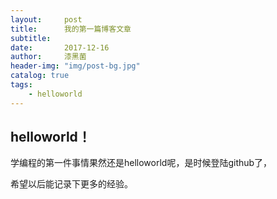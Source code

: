 ```yaml
---
layout:     post
title:      我的第一篇博客文章
subtitle:   
date:       2017-12-16
author:     漆黑菌
header-img: "img/post-bg.jpg"
catalog: true
tags:
    - helloworld
---
```


## helloworld！

学编程的第一件事情果然还是helloworld呢，是时候登陆github了，

希望以后能记录下更多的经验。
